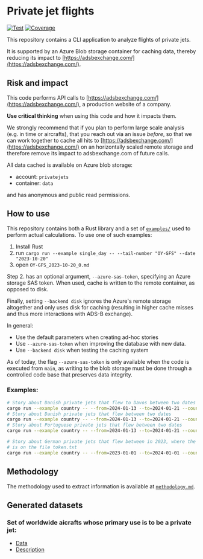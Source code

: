 # Private jet flights
[![Test](https://github.com/jorgecardleitao/private-jets/actions/workflows/test.yaml/badge.svg)](https://github.com/jorgecardleitao/private-jets/actions/workflows/test.yaml)
[![Coverage](https://codecov.io/gh/jorgecardleitao/private-jets/graph/badge.svg?token=DT7C376OKH)](https://codecov.io/gh/jorgecardleitao/private-jets)

This repository contains a CLI application to analyze flights of private jets.

It is supported by an Azure Blob storage container for caching data, thereby
reducing its impact to [https://adsbexchange.com/](https://adsbexchange.com/).

## Risk and impact

This code performs API calls to [https://adsbexchange.com/](https://adsbexchange.com/),
a production website of a company.

**Use critical thinking** when using this code and how it impacts them.

We strongly recommend that if you plan to perform large scale analysis (e.g. in time or aircrafts),
that you reach out via an issue _before_, so that we can work together
to cache all hits to [https://adsbexchange.com/](https://adsbexchange.com/)
on an horizontally scaled remote storage and therefore remove its impact to adsbexchange.com
of future calls.

All data cached is available on Azure blob storage:
* account: `privatejets`
* container: `data`

and has anonymous and public read permissions.

## How to use

This repository contains both a Rust library and a set of [`examples/`](./examples) used
to perform actual calculations. To use one of such examples:

1. Install Rust
2. run `cargo run --example single_day -- --tail-number "OY-GFS" --date "2023-10-20"`
3. open `OY-GFS_2023-10-20_0.md`

Step 2. has an optional argument, `--azure-sas-token`, specifying an Azure storage SAS
token.
When used, cache is written to the remote container, as opposed to disk.

Finally, setting `--backend disk` ignores the Azure's remote storage altogether and
only uses disk for caching (resulting in higher cache misses and thus more
interactions with ADS-B exchange).

In general:
* Use the default parameters when creating ad-hoc stories
* Use `--azure-sas-token` when improving the database with new data.
* Use `--backend disk` when testing the caching system

As of today, the flag `--azure-sas-token` is only available when the code is executed
from `main`, as writing to the blob storage must be done through a controlled code base
that preserves data integrity.

### Examples:

```bash
# Story about Danish private jets that flew to Davos between two dates
cargo run --example country -- --from=2024-01-13 --to=2024-01-21 --country=denmark --location=davos
# Story about Danish private jets that flew between two dates
cargo run --example country -- --from=2024-01-13 --to=2024-01-21 --country=denmark
# Story about Portuguese private jets that flew between two dates
cargo run --example country -- --from=2024-01-13 --to=2024-01-21 --country=portugal

# Story about German private jets that flew between in 2023, where the azure-sas-token
# is on the file token.txt
cargo run --example country -- --from=2023-01-01 --to=2024-01-01 --country=germany --azure-sas-token=$(cat token.txt)
```

## Methodology

The methodology used to extract information is available at [`methodology.md`](./methodology.md).

## Generated datasets

### Set of worldwide aicrafts whose primary use is to be a private jet:

* [Data](https://privatejets.blob.core.windows.net/data/database/private_jets/2023/11/06/data.csv)
* [Description](https://privatejets.blob.core.windows.net/data/database/private_jets/2023/11/06/description.md)
